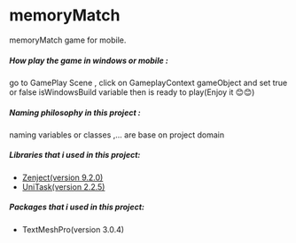 # memoryMatch

memoryMatch game for mobile.

##### How play the game in windows or mobile :
go to GamePlay Scene , click on GameplayContext gameObject and set true or false isWindowsBuild variable then is ready to play(Enjoy it 😊😊)


##### Naming philosophy in this project :
naming variables or classes ,... are base on project domain

##### Libraries that i used in this project:
- [Zenject(version 9.2.0)](https://github.com/modesttree/Zenject/releases/tag/9.2.0)
- [UniTask(version 2.2.5)](https://github.com/Cysharp/UniTask/releases/tag/2.2.5)

##### Packages that i used in this project:
- TextMeshPro(version 3.0.4)

